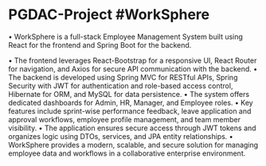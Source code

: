 # PGDAC-Project #WorkSphere

•	WorkSphere is a full-stack Employee Management System built using React for the frontend and Spring Boot for the backend. 


•	The frontend leverages React-Bootstrap for a responsive UI, React Router for navigation, and Axios for secure API communication with the backend. 
•	The backend is developed using Spring MVC for RESTful APIs, Spring Security with JWT for authentication and role-based access control, Hibernate for ORM, and MySQL for data persistence. 
•	The system offers dedicated dashboards for Admin, HR, Manager, and Employee roles. 
•	Key features include sprint-wise performance feedback, leave application and approval workflows, employee profile management, and team member visibility. 
•	The application ensures secure access through JWT tokens and organizes logic using DTOs, services, and JPA entity relationships. 
•	WorkSphere provides a modern, scalable, and secure solution for managing employee data and workflows in a collaborative enterprise environment.
